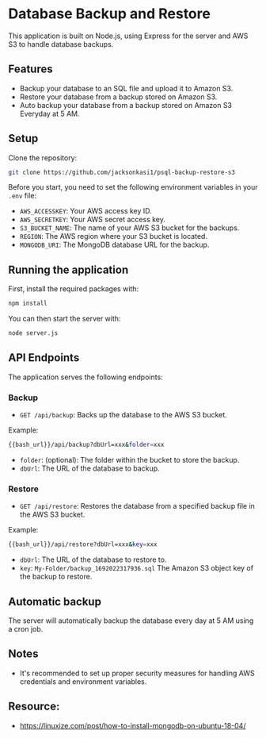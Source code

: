 # Database Backup and Restore

This application is built on Node.js, using Express for the server and AWS S3 to handle database backups.



## Features

- Backup your database to an SQL file and upload it to Amazon S3.
- Restore your database from a backup stored on Amazon S3.
- Auto backup your database from a backup stored on Amazon S3 Everyday at 5 AM.


## Setup

Clone the repository:

```sh
git clone https://github.com/jacksonkasi1/psql-backup-restore-s3
```

Before you start, you need to set the following environment variables in your `.env` file:

- `AWS_ACCESSKEY`: Your AWS access key ID.
- `AWS_SECRETKEY`: Your AWS secret access key.
- `S3_BUCKET_NAME`: The name of your AWS S3 bucket for the backups.
- `REGION`: The AWS region where your S3 bucket is located.
- `MONGODB_URI`: The MongoDB database URL for the backup.

## Running the application

First, install the required packages with:

```sh
npm install
```

You can then start the server with:

```sh
node server.js
```

## API Endpoints

The application serves the following endpoints:

### Backup

- `GET /api/backup`: Backs up the database to the AWS S3 bucket.

Example:

```sh
{{bash_url}}/api/backup?dbUrl=xxx&folder=xxx
```

- `folder`: (optional): The folder within the bucket to store the backup.
- `dbUrl`: The URL of the database to backup.

### Restore

- `GET /api/restore`: Restores the database from a specified backup file in the AWS S3 bucket.

Example:

```sh
{{bash_url}}/api/restore?dbUrl=xxx&key=xxx
```

- `dbUrl`: The URL of the database to restore to.
- `key`: `My-Folder/backup_1692022317936.sql` The Amazon S3 object key of the backup to restore.

## Automatic backup

The server will automatically backup the database every day at 5 AM using a cron job.

## Notes

- It's recommended to set up proper security measures for handling AWS credentials and environment variables.


## Resource:

- https://linuxize.com/post/how-to-install-mongodb-on-ubuntu-18-04/